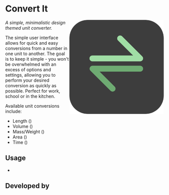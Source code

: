 Convert It
=======================

<img src="screenshots/logo.png" width="300" align="right">

*A simple, minimalistic design themed unit converter.*

The simple user interface allows for quick and easy conversions from a number in one unit to another. The goal is to keep it simple - you won't be overwhelmed with an excess of options and settings, allowing you to perform your desired conversion as quickly as possible. Perfect for work, school or in the kitchen.

Available unit conversions include:
- Length ()
- Volume ()
- Mass/Weight ()
- Area ()
- Time ()

Usage
------
-

Developed by
------------
